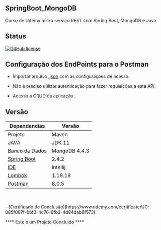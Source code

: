 ## SpringBoot_MongoDB

Curso de Udemy micro serviço REST com Spring Boot, MongoDB e Java

## Status

[![GitHub license](https://img.shields.io/github/license/gabryelboeira/SpringBoot_MongoDB)](https://github.com/GabryelBoeira/SpringBoot_MongoDB/blob/main/LICENSE)

## Configuração dos EndPoints para o Postman

- Importar arquivo [.json](https://github.com/GabryelBoeira/SpringBoot_MongoDB/blob/main/Easy%20Task.postman_collection.json) com as configurações de acesso.
- Não é preciso utilizar autenticação para fazer requisições a esta API.

- Acesso a CRUD da aplicação.

## Versão

| Dependencias                                                                  | Versão        |
| ----------------------------------------------------------------------------- | ------------- |
| Projeto                                                                       | Maven         |
| JAVA                                                                          | JDK 11        |
| Banco de Dados                                                                | MongoDB 4.4.3 |
| [Spring Boot](https://start.spring.io/)                                       | 2.4.2         |
| [IDE](https://www.jetbrains.com/pt-br/idea/)                                  | Intellij      |
| [Lombok](https://mvnrepository.com/artifact/org.projectlombok/lombok/1.18.18) | 1.18.18       |
| [Postman](https://www.postman.com/downloads/)                                 | 8.0.5         |

</br>
</br>
- [Certificado de Conclusão](https://www.udemy.com/certificate/UC-085f007f-6bf3-4c76-8fb2-4d84dab8f573)

**** Este é um Projeto Concluido ****
